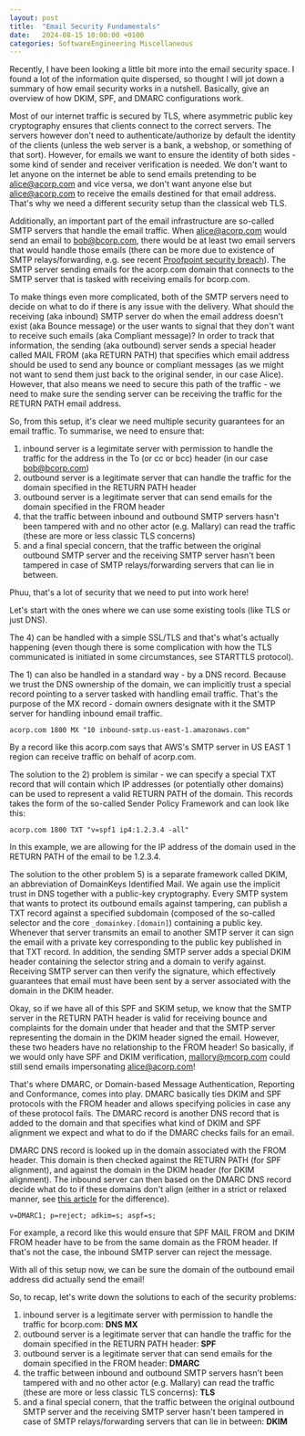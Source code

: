 ```yaml
---
layout: post
title:  "Email Security Fundamentals"
date:   2024-08-15 10:00:00 +0100
categories: SoftwareEngineering Miscellaneous
---
```


Recently, I have been looking a little bit more into the email security space. I found a lot of the information quite dispersed, so thought I will jot down a summary of how email security works in a nutshell. Basically, give an overview of how DKIM, SPF, and DMARC configurations work.

Most of our internet traffic is secured by TLS, where asymmetric public key cryptography ensures that clients connect to the correct servers. The servers however don't need to  authenticate/authorize by default the identity of the clients (unless the web server is a bank, a webshop, or something of that sort). However, for emails we want to ensure the identity of both sides - some kind of sender and receiver verification is needed. We don't want to let anyone on the internet be able to send emails pretending to be alice@acorp.com and vice versa, we don't want anyone else but alice@acorp.com to receive the emails destined for that email address. That's why we need a different security setup than the classical web TLS.

Additionally, an important part of the email infrastructure are so-called SMTP servers that handle the email traffic. When alice@acorp.com would send an email to bob@bcorp.com, there would be at least two email servers that would handle those emails (there can be more due to existence of SMTP relays/forwarding, e.g. see recent [Proofpoint security breach](https://labs.guard.io/echospoofing-a-massive-phishing-campaign-exploiting-proofpoints-email-protection-to-dispatch-3dd6b5417db6)). The SMTP server sending emails for the acorp.com domain that connects to the SMTP server that is tasked with receiving emails for bcorp.com. 

To make things even more complicated, both of the SMTP servers need to decide on what to do if there is any issue with the delivery. What should the receiving (aka inbound) SMTP server do when the email address doesn't exist (aka Bounce message) or the user wants to signal that they don't want to receive such emails (aka Compliant message)? In order to track that information, the sending (aka outbound) server sends a special header called MAIL FROM (aka RETURN PATH) that specifies which email address should be used to send any bounce or compliant messages (as we might not want to send them just back to the original sender, in our case Alice). However, that also means we need to secure this path of the traffic - we need to make sure the sending server can be receiving the traffic for the RETURN PATH email address.

So, from this setup, it's clear we need multiple security guarantees for an email traffic. To summarise, we need to ensure that:

1) inbound server is a legimitate server with permission to handle the traffic for the address in the To (or cc or bcc) header (in our case bob@bcorp.com)
2) outbound server is a legitimate server that can handle the traffic for the domain specified in the RETURN PATH header
3) outbound server is a legitimate server that can send emails for the domain specified in the FROM header
4) that the traffic between inbound and outbound SMTP servers hasn't been tampered with and no other actor (e.g. Mallary) can read the traffic (these are more or less classic TLS concerns)
5) and a final special concern, that the traffic between the original outbound SMTP server and the receiving SMTP server hasn't been tampered in case of SMTP relays/forwarding servers that can lie in between.

Phuu, that's a lot of security that we need to put into work here!

Let's start with the ones where we can use some existing tools (like TLS or just DNS). 

The 4) can be handled with a simple SSL/TLS and that's what's actually happening (even though there is some complication with how the TLS communicated is initiated in some circumstances, see STARTTLS protocol).

The 1) can also be handled in a standard way - by a DNS record. Because we trust the DNS ownership of the domain, we can implicitly trust a special record pointing to a server tasked with handling email traffic. That's the purpose of the MX record - domain owners designate with it the SMTP server for handling inbound email traffic. 

```
acorp.com 1800 MX "10 inbound-smtp.us-east-1.amazonaws.com"
```

By a record like this acorp.com says that AWS's SMTP server in US EAST 1 region can receive traffic on behalf of acorp.com.

The solution to the 2) problem is similar - we can specify a special TXT record that will contain which IP addresses (or potentially other domains) can be used to represent a valid RETURN PATH of the domain. This records takes the form of the so-called Sender Policy Framework and can look like this:

```
acorp.com 1800 TXT "v=spf1 ip4:1.2.3.4 -all"
```

In this example, we are allowing for the IP address of the domain used in the RETURN PATH of the email to be 1.2.3.4.

The solution to the other problem 5) is a separate framework called DKIM, an abbreviation of DomainKeys Identified Mail. We again use the implicit trust in DNS together with a public-key cryptography. Every SMTP system that wants to protect its outbound emails against tampering, can publish a TXT record against a specified subdomain (composed of the so-called selector and the core `_domainkey.[domain]`) containing a public key. Whenever that server transmits an email to another SMTP server it can sign the email with a private key corresponding to the public key published in that TXT record. In addition, the sending SMTP server adds a special DKIM header containing the selector string and a domain to verify against. Receiving SMTP server can then verify the signature, which effectively guarantees that email must have been sent by a server associated with the domain in the DKIM header.

Okay, so if we have all of this SPF and SKIM setup, we know that the SMTP server in the RETURN PATH header is valid for receiving bounce and complaints for the domain under that header and that the SMTP server representing the domain in the DKIM header signed the email. However, these two headers have no relationship to the FROM header! So basically, if we would only have SPF and DKIM verification, mallory@mcorp.com could still send emails impersonating alice@acorp.com! 

That's where DMARC, or Domain-based Message Authentication, Reporting and Conformance, comes into play. DMARC basically ties DKIM and SPF protocols with the FROM header and allows specifying policies in case any of these protocol fails. The DMARC record is another DNS record that is added to the domain and that specifies what kind of DKIM and SPF alignment we expect and what to do if the DMARC checks fails for an email.

DMARC DNS record is looked up in the domain associated with the FROM header. This domain is then checked against the RETURN PATH (for SPF alignment), and against the domain in the DKIM header (for DKIM alignment). The inbound server can then based on the DMARC DNS record decide what do to if these domains don't align (either in a strict or relaxed manner, see [this article](https://support.google.com/a/answer/10032169?sjid=6770605781840214383-EU#dmarc-alignment) for the difference).

```
v=DMARC1; p=reject; adkim=s; aspf=s;
```

For example, a record like this would ensure that SPF MAIL FROM and DKIM FROM header have to be from the same domain as the FROM header. If that's not the case, the inbound SMTP server can reject the message.

With all of this setup now, we can be sure the domain of the outbound email address did actually send the email!

So, to recap, let's write down the solutions to each of the security problems:

1) inbound server is a legitimate server with permission to handle the traffic for bcorp.com: **DNS MX**
2) outbound server is a legitimate server that can handle the traffic for the domain specified in the RETURN PATH header: **SPF**
3) outbound server is a legitimate server that can send emails for the domain specified in the FROM header: **DMARC**
4) the traffic between inbound and outbound SMTP servers hasn't been tampered with and no other actor (e.g. Mallary) can read the traffic (these are more or less classic TLS concerns): **TLS**
5) and a final special conern, that the traffic between the original outbound SMTP server and the receiving SMTP server hasn't been tampered in case of SMTP relays/forwarding servers that can lie in between: **DKIM**
